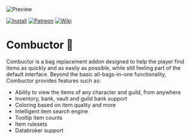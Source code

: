 ![Preview](http://jaliborc.com/images/addons/slides/combuctor.jpg)

[![Install](http://jaliborc.com/images/external/twitch_client.png)](https://www.curseforge.com/wow/addons/combuctor/download?client=y) [![Patreon](http://jaliborc.com/images/external/patreon.png#1)](https://www.patreon.com/user?u=9248226) [![Wiki](http://jaliborc.com/images/external/github_wiki.png)](https://github.com/tullamods/Wildpants/wiki)

# Combuctor :handbag:
Combuctor is a bag replacement addon designed to help the player find items as quickly and as easily as possible, while still feeling part of the default interface. Beyond the basic all-bags-in-one functionality, Combuctor provides features such as:
* Ability to view the items of any character and guild, from anywhere
* Inventory, bank, vault and guild bank support
* Coloring based on item quality and more
* Intelligent item search engine
* Tooltip item counts
* Item rulesets
* Databroker support

